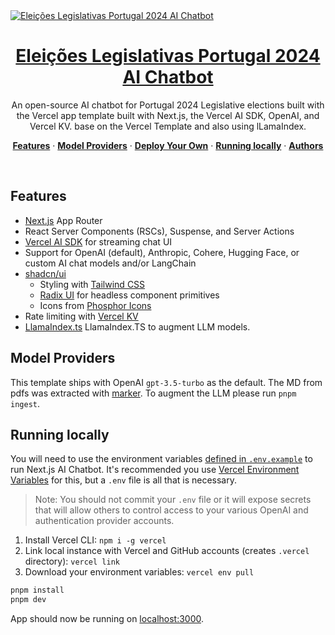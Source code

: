 <a href="https://wwww.legislativas2024.chat/">
  <img alt="Eleições Legislativas Portugal 2024 AI Chatbot" src="![alt text](https://github.com/tomvardasca/legislativas2024/blob/main/app/opengraph-image.png?raw=true">
  <h1 align="center">Eleições Legislativas Portugal 2024 AI Chatbot</h1>
</a>

<p align="center">
  An open-source AI chatbot for Portugal 2024 Legislative elections built with the Vercel app template built with Next.js, the Vercel AI SDK, OpenAI, and Vercel KV. base on the Vercel Template and also using lLamaIndex.
</p>

<p align="center">
  <a href="#features"><strong>Features</strong></a> ·
  <a href="#model-providers"><strong>Model Providers</strong></a> ·
  <a href="#deploy-your-own"><strong>Deploy Your Own</strong></a> ·
  <a href="#running-locally"><strong>Running locally</strong></a> ·
  <a href="#authors"><strong>Authors</strong></a>
</p>
<br/>

## Features

- [Next.js](https://nextjs.org) App Router
- React Server Components (RSCs), Suspense, and Server Actions
- [Vercel AI SDK](https://sdk.vercel.ai/docs) for streaming chat UI
- Support for OpenAI (default), Anthropic, Cohere, Hugging Face, or custom AI chat models and/or LangChain
- [shadcn/ui](https://ui.shadcn.com)
  - Styling with [Tailwind CSS](https://tailwindcss.com)
  - [Radix UI](https://radix-ui.com) for headless component primitives
  - Icons from [Phosphor Icons](https://phosphoricons.com)
- Rate limiting with [Vercel KV](https://vercel.com/storage/kv)
- [LlamaIndex.ts](https://ts.llamaindex.ai) LlamaIndex.TS to augment LLM models.


## Model Providers

This template ships with OpenAI `gpt-3.5-turbo` as the default. The MD from pdfs was extracted with [marker](https://github.com/VikParuchuri/marker).
To augment the LLM please run `pnpm ingest`.

## Running locally

You will need to use the environment variables [defined in `.env.example`](.env.example) to run Next.js AI Chatbot. It's recommended you use [Vercel Environment Variables](https://vercel.com/docs/projects/environment-variables) for this, but a `.env` file is all that is necessary.

> Note: You should not commit your `.env` file or it will expose secrets that will allow others to control access to your various OpenAI and authentication provider accounts.

1. Install Vercel CLI: `npm i -g vercel`
2. Link local instance with Vercel and GitHub accounts (creates `.vercel` directory): `vercel link`
3. Download your environment variables: `vercel env pull`

```bash
pnpm install
pnpm dev
```

App should now be running on [localhost:3000](http://localhost:3000/).
